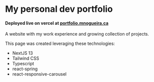 # My personal dev portfolio

#### Deployed live on vercel at [portfolio.mnogueira.ca](mnogueira.ca)

A website with my work experience and growing collection of projects.

This page was created leveraging these technologies:

- NextJS 13
- Tailwind CSS
- Typescript
- react-spring
- react-responsive-carousel
